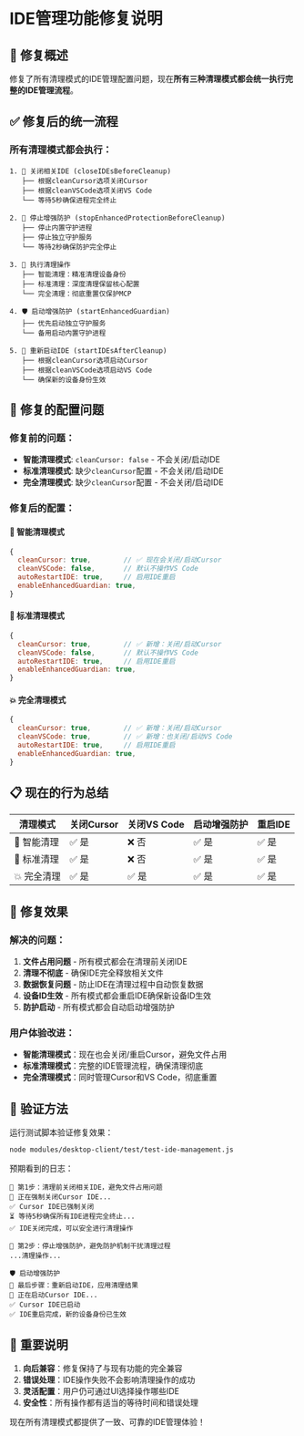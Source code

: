 # IDE管理功能修复说明

## 🎯 修复概述

修复了所有清理模式的IDE管理配置问题，现在**所有三种清理模式都会统一执行完整的IDE管理流程**。

## ✅ 修复后的统一流程

### 所有清理模式都会执行：
```
1. 🔄 关闭相关IDE (closeIDEsBeforeCleanup)
   ├── 根据cleanCursor选项关闭Cursor
   ├── 根据cleanVSCode选项关闭VS Code
   └── 等待5秒确保进程完全终止

2. 🛑 停止增强防护 (stopEnhancedProtectionBeforeCleanup)
   ├── 停止内置守护进程
   ├── 停止独立守护服务
   └── 等待2秒确保防护完全停止

3. 🧹 执行清理操作
   ├── 智能清理：精准清理设备身份
   ├── 标准清理：深度清理保留核心配置
   └── 完全清理：彻底重置仅保护MCP

4. 🛡️ 启动增强防护 (startEnhancedGuardian)
   ├── 优先启动独立守护服务
   └── 备用启动内置守护进程

5. 🚀 重新启动IDE (startIDEsAfterCleanup)
   ├── 根据cleanCursor选项启动Cursor
   ├── 根据cleanVSCode选项启动VS Code
   └── 确保新的设备身份生效
```

## 🔧 修复的配置问题

### 修复前的问题：
- **智能清理模式**: `cleanCursor: false` - 不会关闭/启动IDE
- **标准清理模式**: 缺少`cleanCursor`配置 - 不会关闭/启动IDE  
- **完全清理模式**: 缺少`cleanCursor`配置 - 不会关闭/启动IDE

### 修复后的配置：

#### 🧠 智能清理模式
```javascript
{
  cleanCursor: true,        // ✅ 现在会关闭/启动Cursor
  cleanVSCode: false,       // 默认不操作VS Code
  autoRestartIDE: true,     // 启用IDE重启
  enableEnhancedGuardian: true,
}
```

#### 🔧 标准清理模式  
```javascript
{
  cleanCursor: true,        // ✅ 新增：关闭/启动Cursor
  cleanVSCode: false,       // 默认不操作VS Code
  autoRestartIDE: true,     // 启用IDE重启
  enableEnhancedGuardian: true,
}
```

#### 💥 完全清理模式
```javascript
{
  cleanCursor: true,        // ✅ 新增：关闭/启动Cursor
  cleanVSCode: true,        // ✅ 新增：也关闭/启动VS Code
  autoRestartIDE: true,     // 启用IDE重启
  enableEnhancedGuardian: true,
}
```

## 📋 现在的行为总结

| 清理模式 | 关闭Cursor | 关闭VS Code | 启动增强防护 | 重启IDE |
|---------|-----------|-----------|------------|--------|
| 🧠 智能清理 | ✅ 是 | ❌ 否 | ✅ 是 | ✅ 是 |
| 🔧 标准清理 | ✅ 是 | ❌ 否 | ✅ 是 | ✅ 是 |
| 💥 完全清理 | ✅ 是 | ✅ 是 | ✅ 是 | ✅ 是 |

## 🎯 修复效果

### 解决的问题：
1. **文件占用问题** - 所有模式都会在清理前关闭IDE
2. **清理不彻底** - 确保IDE完全释放相关文件
3. **数据恢复问题** - 防止IDE在清理过程中自动恢复数据
4. **设备ID生效** - 所有模式都会重启IDE确保新设备ID生效
5. **防护启动** - 所有模式都会自动启动增强防护

### 用户体验改进：
- **智能清理模式**：现在也会关闭/重启Cursor，避免文件占用
- **标准清理模式**：完整的IDE管理流程，确保清理彻底
- **完全清理模式**：同时管理Cursor和VS Code，彻底重置

## 🧪 验证方法

运行测试脚本验证修复效果：
```bash
node modules/desktop-client/test/test-ide-management.js
```

预期看到的日志：
```
🔄 第1步：清理前关闭相关IDE，避免文件占用问题
🔄 正在强制关闭Cursor IDE...
✅ Cursor IDE已强制关闭
⏳ 等待5秒确保所有IDE进程完全终止...
✅ IDE关闭完成，可以安全进行清理操作

🛑 第2步：停止增强防护，避免防护机制干扰清理过程
...清理操作...

🛡️ 启动增强防护
🚀 最后步骤：重新启动IDE，应用清理结果
🚀 正在启动Cursor IDE...
✅ Cursor IDE已启动
✅ IDE重启完成，新的设备身份已生效
```

## 📝 重要说明

1. **向后兼容**：修复保持了与现有功能的完全兼容
2. **错误处理**：IDE操作失败不会影响清理操作的成功
3. **灵活配置**：用户仍可通过UI选择操作哪些IDE
4. **安全性**：所有操作都有适当的等待时间和错误处理

现在所有清理模式都提供了一致、可靠的IDE管理体验！
